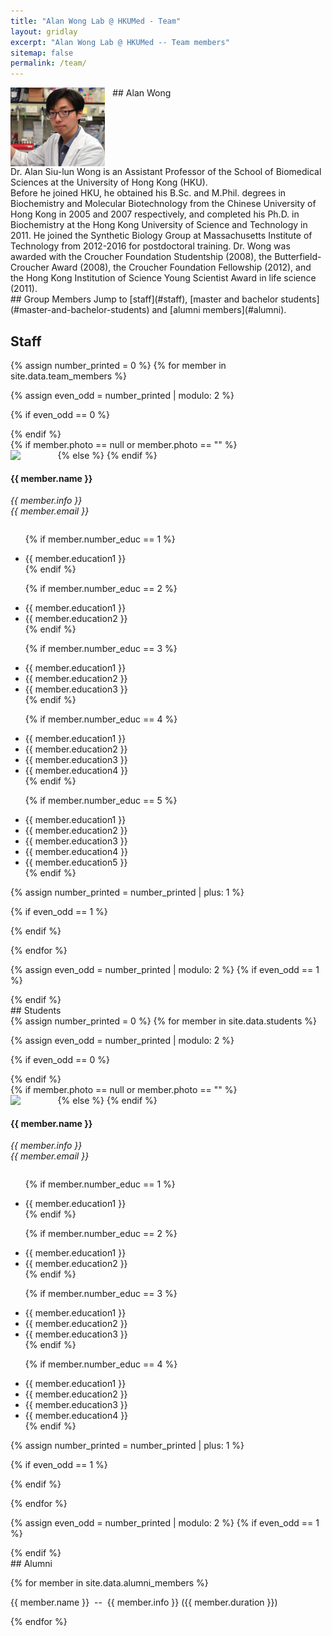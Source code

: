 ```yaml
---
title: "Alan Wong Lab @ HKUMed - Team"
layout: gridlay
excerpt: "Alan Wong Lab @ HKUMed -- Team members"
sitemap: false
permalink: /team/
---
```


<div class="col-sm-10 clearfix" >
## Alan Wong
  <img src="/images/people/drwong.png" width="30%" style="float: left;padding-right:12px" />

<br style="clear:both" />
Dr. Alan Siu-lun Wong is an Assistant Professor of the School of Biomedical Sciences at the University of Hong Kong (HKU). <br>
Before he joined HKU, he obtained his B.Sc. and M.Phil. degrees in Biochemistry and Molecular Biotechnology from the Chinese University of Hong Kong in 2005 and 2007 respectively, and completed his Ph.D. in Biochemistry at the Hong Kong University of Science and Technology in 2011. He joined the Synthetic Biology Group at Massachusetts Institute of Technology from 2012-2016 for postdoctoral training. Dr. Wong was awarded with the Croucher Foundation Studentship (2008), the Butterfield-Croucher Award (2008), the Croucher Foundation Fellowship (2012), and the Hong Kong Institution of Science Young Scientist Award in life science (2011). 


</div>
<div class="col-sm-10 clearfix">
## Group Members
Jump to [staff](#staff), [master and bachelor students](#master-and-bachelor-students) and [alumni members](#alumni).

## Staff
</div>
{% assign number_printed = 0 %}
{% for member in site.data.team_members %}

{% assign even_odd = number_printed | modulo: 2 %}

{% if even_odd == 0 %}
<div class="row">
{% endif %}

<div class="col-sm-10 clearfix">
<div class="well-sm">  
{% if member.photo == null or  member.photo == "" %}
<br>
{% else %}
<img src="/images/people/{{ member.photo }}" class="img-responsive" width="15%" style="float: left" />
{% endif %}
  <h4>{{ member.name }}</h4>
  <i>{{ member.info }}<br> {{ member.email }} </i>
  <ul style="overflow: hidden">


  {% if member.number_educ == 1 %}
  <li> {{ member.education1 }} </li>
  {% endif %}

  {% if member.number_educ == 2 %}
  <li> {{ member.education1 }} </li>
  <li> {{ member.education2 }} </li>
  {% endif %}

  {% if member.number_educ == 3 %}
  <li> {{ member.education1 }} </li>
  <li> {{ member.education2 }} </li>
  <li> {{ member.education3 }} </li>
  {% endif %}

  {% if member.number_educ == 4 %}
  <li> {{ member.education1 }} </li>
  <li> {{ member.education2 }} </li>
  <li> {{ member.education3 }} </li>
  <li> {{ member.education4 }} </li>
  {% endif %}

  {% if member.number_educ == 5 %}
  <li> {{ member.education1 }} </li>
  <li> {{ member.education2 }} </li>
  <li> {{ member.education3 }} </li>
  <li> {{ member.education4 }} </li>
  <li> {{ member.education5 }} </li>
  {% endif %}

  </ul>
  
</div>
</div>
{% assign number_printed = number_printed | plus: 1 %}

{% if even_odd == 1 %}
</div>
{% endif %}

{% endfor %}

{% assign even_odd = number_printed | modulo: 2 %}
{% if even_odd == 1 %}
</div>
{% endif %}

<div class="col-sm-10 clearfix">
## Students
</div>
{% assign number_printed = 0 %}
{% for member in site.data.students %}

{% assign even_odd = number_printed | modulo: 2 %}

{% if even_odd == 0 %}
<div class="row">
{% endif %}

<div class="col-sm-10 clearfix">
<div class="well-sm"> 
{% if member.photo == null or  member.photo == "" %}
<br>
{% else %}
<img src="/images/people/{{ member.photo }}" class="img-responsive" width="15%" style="float: left" />
{% endif %}
  <h4>{{ member.name }}</h4>
  <i>{{ member.info }}<br> {{ member.email }} </i>
  <ul style="overflow: hidden">
 
  {% if member.number_educ == 1 %}
  <li> {{ member.education1 }} </li>
  {% endif %}

  {% if member.number_educ == 2 %}
  <li> {{ member.education1 }} </li>
  <li> {{ member.education2 }} </li>
  {% endif %}

  {% if member.number_educ == 3 %}
  <li> {{ member.education1 }} </li>
  <li> {{ member.education2 }} </li>
  <li> {{ member.education3 }} </li>
  {% endif %}

  {% if member.number_educ == 4 %}
  <li> {{ member.education1 }} </li>
  <li> {{ member.education2 }} </li>
  <li> {{ member.education3 }} </li>
  <li> {{ member.education4 }} </li>
  {% endif %}

  </ul>

</div>
</div>
{% assign number_printed = number_printed | plus: 1 %}

{% if even_odd == 1 %}
</div>
{% endif %}

{% endfor %}

{% assign even_odd = number_printed | modulo: 2 %}
{% if even_odd == 1 %}
</div>
{% endif %}




<div class="col-sm-10 clearfix">
## Alumni
</div>
<div class="row">
<div class="col-sm-10 clearfix">
  
{% for member in site.data.alumni_members %}
<div class="well-sm"> 
<p>
{{ member.name }}&nbsp; -- &nbsp;{{ member.info }}&nbsp;({{ member.duration }})
<br>
</p>
</div>
{% endfor %}

</div>
</div>
